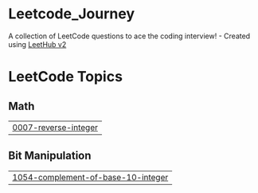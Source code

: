 # Leetcode_Journey
A collection of LeetCode questions to ace the coding interview! - Created using [LeetHub v2](https://github.com/arunbhardwaj/LeetHub-2.0)

<!---LeetCode Topics Start-->
# LeetCode Topics
## Math
|  |
| ------- |
| [0007-reverse-integer](https://github.com/T-OSKR/Leetcode_Journey/tree/master/0007-reverse-integer) |
## Bit Manipulation
|  |
| ------- |
| [1054-complement-of-base-10-integer](https://github.com/T-OSKR/Leetcode_Journey/tree/master/1054-complement-of-base-10-integer) |
<!---LeetCode Topics End-->